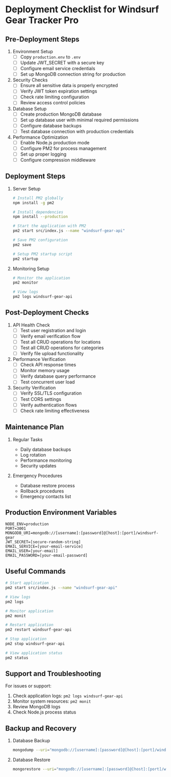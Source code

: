 # Deployment Checklist for Windsurf Gear Tracker Pro

## Pre-Deployment Steps

1. Environment Setup
   - [ ] Copy `production.env` to `.env`
   - [ ] Update JWT_SECRET with a secure key
   - [ ] Configure email service credentials
   - [ ] Set up MongoDB connection string for production

2. Security Checks
   - [ ] Ensure all sensitive data is properly encrypted
   - [ ] Verify JWT token expiration settings
   - [ ] Check rate limiting configuration
   - [ ] Review access control policies

3. Database Setup
   - [ ] Create production MongoDB database
   - [ ] Set up database user with minimal required permissions
   - [ ] Configure database backups
   - [ ] Test database connection with production credentials

4. Performance Optimization
   - [ ] Enable Node.js production mode
   - [ ] Configure PM2 for process management
   - [ ] Set up proper logging
   - [ ] Configure compression middleware

## Deployment Steps

1. Server Setup
   ```bash
   # Install PM2 globally
   npm install -g pm2

   # Install dependencies
   npm install --production

   # Start the application with PM2
   pm2 start src/index.js --name "windsurf-gear-api"

   # Save PM2 configuration
   pm2 save

   # Setup PM2 startup script
   pm2 startup
   ```

2. Monitoring Setup
   ```bash
   # Monitor the application
   pm2 monitor

   # View logs
   pm2 logs windsurf-gear-api
   ```

## Post-Deployment Checks

1. API Health Check
   - [ ] Test user registration and login
   - [ ] Verify email verification flow
   - [ ] Test all CRUD operations for locations
   - [ ] Test all CRUD operations for categories
   - [ ] Verify file upload functionality

2. Performance Verification
   - [ ] Check API response times
   - [ ] Monitor memory usage
   - [ ] Verify database query performance
   - [ ] Test concurrent user load

3. Security Verification
   - [ ] Verify SSL/TLS configuration
   - [ ] Test CORS settings
   - [ ] Verify authentication flows
   - [ ] Check rate limiting effectiveness

## Maintenance Plan

1. Regular Tasks
   - Daily database backups
   - Log rotation
   - Performance monitoring
   - Security updates

2. Emergency Procedures
   - Database restore process
   - Rollback procedures
   - Emergency contacts list

## Production Environment Variables

```env
NODE_ENV=production
PORT=3001
MONGODB_URI=mongodb://[username]:[password]@[host]:[port]/windsurf-gear
JWT_SECRET=[secure-random-string]
EMAIL_SERVICE=[your-email-service]
EMAIL_USER=[your-email]
EMAIL_PASSWORD=[your-email-password]
```

## Useful Commands

```bash
# Start application
pm2 start src/index.js --name "windsurf-gear-api"

# View logs
pm2 logs

# Monitor application
pm2 monit

# Restart application
pm2 restart windsurf-gear-api

# Stop application
pm2 stop windsurf-gear-api

# View application status
pm2 status
```

## Support and Troubleshooting

For issues or support:
1. Check application logs: `pm2 logs windsurf-gear-api`
2. Monitor system resources: `pm2 monit`
3. Review MongoDB logs
4. Check Node.js process status

## Backup and Recovery

1. Database Backup
   ```bash
   mongodump --uri="mongodb://[username]:[password]@[host]:[port]/windsurf-gear" --out=/backup/$(date +%Y%m%d)
   ```

2. Database Restore
   ```bash
   mongorestore --uri="mongodb://[username]:[password]@[host]:[port]/windsurf-gear" /backup/[backup-date]
   ```
